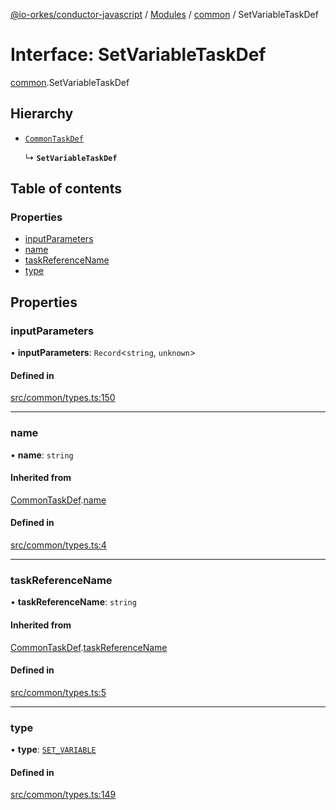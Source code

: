 [@io-orkes/conductor-javascript](../README.md) / [Modules](../modules.md) / [common](../modules/common.md) / SetVariableTaskDef

# Interface: SetVariableTaskDef

[common](../modules/common.md).SetVariableTaskDef

## Hierarchy

- [`CommonTaskDef`](common.CommonTaskDef.md)

  ↳ **`SetVariableTaskDef`**

## Table of contents

### Properties

- [inputParameters](common.SetVariableTaskDef.md#inputparameters)
- [name](common.SetVariableTaskDef.md#name)
- [taskReferenceName](common.SetVariableTaskDef.md#taskreferencename)
- [type](common.SetVariableTaskDef.md#type)

## Properties

### inputParameters

• **inputParameters**: `Record`<`string`, `unknown`\>

#### Defined in

[src/common/types.ts:150](https://github.com/conductor-sdk/conductor-javascript/blob/dbd8275/src/common/types.ts#L150)

___

### name

• **name**: `string`

#### Inherited from

[CommonTaskDef](common.CommonTaskDef.md).[name](common.CommonTaskDef.md#name)

#### Defined in

[src/common/types.ts:4](https://github.com/conductor-sdk/conductor-javascript/blob/dbd8275/src/common/types.ts#L4)

___

### taskReferenceName

• **taskReferenceName**: `string`

#### Inherited from

[CommonTaskDef](common.CommonTaskDef.md).[taskReferenceName](common.CommonTaskDef.md#taskreferencename)

#### Defined in

[src/common/types.ts:5](https://github.com/conductor-sdk/conductor-javascript/blob/dbd8275/src/common/types.ts#L5)

___

### type

• **type**: [`SET_VARIABLE`](../enums/common.TaskType.md#set_variable)

#### Defined in

[src/common/types.ts:149](https://github.com/conductor-sdk/conductor-javascript/blob/dbd8275/src/common/types.ts#L149)
